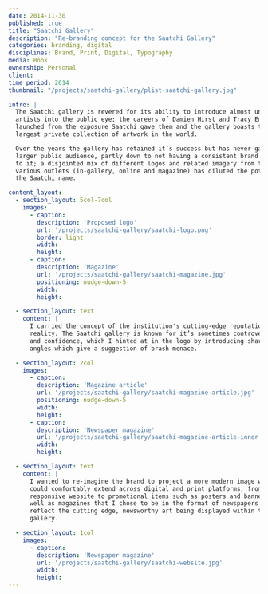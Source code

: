 ```yaml
---
date: 2014-11-30
published: true
title: "Saatchi Gallery"
description: "Re-branding concept for the Saatchi Gallery"
categories: branding, digital
disciplines: Brand, Print, Digital, Typography
media: Book
ownership: Personal
client:
time_period: 2014
thumbnail: "/projects/saatchi-gallery/plist-saatchi-gallery.jpg"

intro: |
  The Saatchi gallery is revered for its ability to introduce almost unknown
  artists into the public eye; the careers of Damien Hirst and Tracy Emin were
  launched from the exposure Saatchi gave them and the gallery boasts the
  largest private collection of artwork in the world.

  Over the years the gallery has retained it’s success but has never gained a
  larger public audience, partly down to not having a consistent brand attached
  to it; a disjointed mix of different logos and related imagery from the
  various outlets (in-gallery, online and magazine) has diluted the potential of
  the Saatchi name.

content_layout:
  - section_layout: 5col-7col
    images:
      - caption:
        description: 'Proposed logo'
        url: '/projects/saatchi-gallery/saatchi-logo.png'
        border: light
        width:
        height:
      - caption:
        description: 'Magazine'
        url: '/projects/saatchi-gallery/saatchi-magazine.jpg'
        positioning: nudge-down-5
        width:
        height:

  - section_layout: text
    content: |
      I carried the concept of the institution's cutting-edge reputation into
      reality. The Saatchi gallery is known for it’s sometimes controversial art
      and confidence, which I hinted at in the logo by introducing sharp 45°
      angles which give a suggestion of brash menace.

  - section_layout: 2col
    images:
      - caption:
        description: 'Magazine article'
        url: '/projects/saatchi-gallery/saatchi-magazine-article.jpg'
        positioning: nudge-down-5
        width:
        height:
      - caption:
        description: 'Newspaper magazine'
        url: '/projects/saatchi-gallery/saatchi-magazine-article-inner.jpg'
        width:
        height:

  - section_layout: text
    content: |
      I wanted to re-imagine the brand to project a more modern image which
      could comfortably extend across digital and print platforms, from the
      responsive website to promotional items such as posters and banners, as
      well as magazines that I chose to be in the format of newspapers to
      reflect the cutting edge, newsworthy art being displayed within the
      gallery.

  - section_layout: 1col
    images:
      - caption:
        description: 'Newspaper magazine'
        url: '/projects/saatchi-gallery/saatchi-website.jpg'
        width:
        height:
---
```

